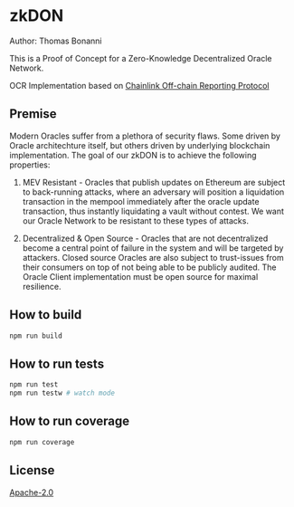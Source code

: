 # zkDON

Author: Thomas Bonanni

This is a Proof of Concept for a Zero-Knowledge Decentralized Oracle Network.

OCR Implementation based on [Chainlink Off-chain Reporting Protocol](https://research.chain.link/ocr.pdf?_ga=2.57196899.818463399.1660055777-521613243.1660055777)

## Premise

Modern Oracles suffer from a plethora of security flaws. Some driven by Oracle architechture itself, but others driven by underlying blockchain implementation. The goal of our zkDON is to achieve the following properties:

1. MEV Resistant - Oracles that publish updates on Ethereum are subject to back-running attacks, where an adversary will position a liquidation transaction in the mempool immediately after the oracle update transaction, thus instantly liquidating a vault without contest. We want our Oracle Network to be resistant to these types of attacks.

2. Decentralized & Open Source - Oracles that are not decentralized become a central point of failure in the system and will be targeted by attackers. Closed source Oracles are also subject to trust-issues from their consumers on top of not being able to be publicly audited. The Oracle Client implementation must be open source for maximal resilience.

## How to build

```sh
npm run build
```

## How to run tests

```sh
npm run test
npm run testw # watch mode
```

## How to run coverage

```sh
npm run coverage
```

## License

[Apache-2.0](LICENSE)
